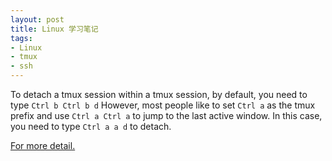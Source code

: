 ```yaml
---
layout: post
title: Linux 学习笔记
tags:
- Linux
- tmux
- ssh
---
```


To detach a tmux session within a tmux session, by default, you need to type `Ctrl b Ctrl b d`
However, most people like to set `Ctrl a` as the tmux prefix and use `Ctrl a Ctrl a` to jump to the last active window. In this case, you need to type `Ctrl a a d` to detach.

[For more detail.](http://superuser.com/questions/249659/how-to-detach-a-tmux-session-that-itself-already-in-a-tmux)